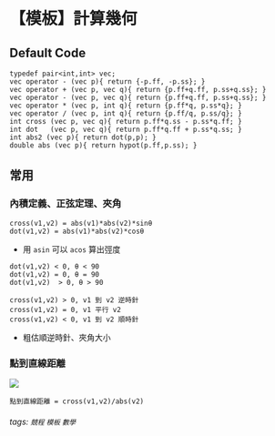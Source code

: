 【模板】計算幾何
===

## Default Code
```cpp=
typedef pair<int,int> vec;
vec operator - (vec p){ return {-p.ff, -p.ss}; }
vec operator + (vec p, vec q){ return {p.ff+q.ff, p.ss+q.ss}; }
vec operator - (vec p, vec q){ return {p.ff+q.ff, p.ss+q.ss}; }
vec operator * (vec p, int q){ return {p.ff*q, p.ss*q}; }
vec operator / (vec p, int q){ return {p.ff/q, p.ss/q}; }
int cross (vec p, vec q){ return p.ff*q.ss - p.ss*q.ff; }
int dot   (vec p, vec q){ return p.ff*q.ff + p.ss*q.ss; }
int abs2 (vec p){ return dot(p,p); }
double abs (vec p){ return hypot(p.ff,p.ss); }
```

## 常用

### 內積定義、正弦定理、夾角
```
cross(v1,v2) = abs(v1)*abs(v2)*sinθ
dot(v1,v2) = abs(v1)*abs(v2)*cosθ
```
* 用 `asin` 可以 `acos` 算出弳度

```
dot(v1,v2) < 0, θ < 90
dot(v1,v2) = 0, θ = 90
dot(v1,v2)  > 0, θ > 90

cross(v1,v2) > 0, v1 到 v2 逆時針
cross(v1,v2) = 0, v1 平行 v2
cross(v1,v2) < 0, v1 到 v2 順時針
```
* 粗估順逆時針、夾角大小

### 點到直線距離

![](https://i.imgur.com/HCmJ9Xb.png)
```
點到直線距離 = cross(v1,v2)/abs(v2)
```

###### tags: `競程` `模板` `數學`